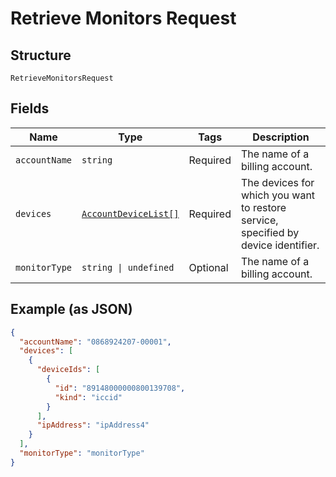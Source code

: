 
# Retrieve Monitors Request

## Structure

`RetrieveMonitorsRequest`

## Fields

| Name | Type | Tags | Description |
|  --- | --- | --- | --- |
| `accountName` | `string` | Required | The name of a billing account. |
| `devices` | [`AccountDeviceList[]`](../../doc/models/account-device-list.md) | Required | The devices for which you want to restore service, specified by device identifier. |
| `monitorType` | `string \| undefined` | Optional | The name of a billing account. |

## Example (as JSON)

```json
{
  "accountName": "0868924207-00001",
  "devices": [
    {
      "deviceIds": [
        {
          "id": "89148000000800139708",
          "kind": "iccid"
        }
      ],
      "ipAddress": "ipAddress4"
    }
  ],
  "monitorType": "monitorType"
}
```

